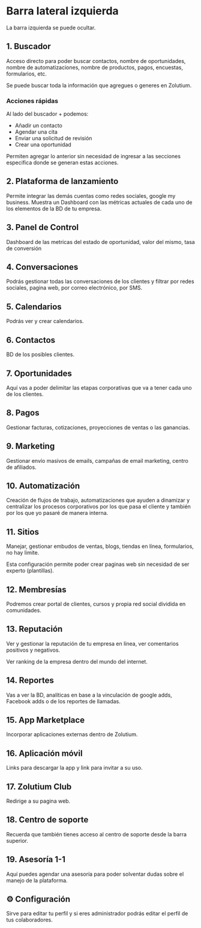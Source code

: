 # Barra lateral izquierda

La barra izquierda se puede ocultar.

## 1. Buscador

Acceso directo para poder buscar contactos, nombre de oportunidades, nombre de automatizaciones, nombre de productos, pagos, encuestas, formularios, etc.

Se puede buscar toda la información que agregues o generes en Zolutium.

### Acciones rápidas

Al lado del buscador + podemos:

- Añadir un contacto
- Agendar una cita
- Enviar una solicitud de revisión
- Crear una oportunidad

Permiten agregar lo anterior sin necesidad de ingresar a las secciones especifica donde se generan estas acciones.

## 2. Plataforma de lanzamiento

Permite integrar las demás cuentas como redes sociales, google my business. Muestra un Dashboard con las métricas actuales de cada uno de los elementos de la BD de tu empresa.

## 3. Panel de Control

Dashboard de las metricas del estado de oportunidad, valor del mismo, tasa de conversión

## 4. Conversaciones

Podrás gestionar todas las conversaciones de los clientes y filtrar por redes sociales, pagina web, por correo electrónico, por SMS.

## 5. Calendarios

Podrás ver y crear calendarios.

## 6. Contactos

BD de los posibles clientes.

## 7. Oportunidades

Aquí vas a poder delimitar las etapas corporativas que va a tener cada uno de los clientes.

## 8. Pagos

Gestionar facturas, cotizaciones, proyecciones de ventas o las ganancias.

## 9. Marketing

Gestionar envío masivos de emails, campañas de email marketing, centro de afiliados.

## 10. Automatización

Creación de flujos de trabajo, automatizaciones que ayuden a dinamizar y centralizar los procesos corporativos por los que pasa el cliente y también por los que yo pasaré de manera interna.

## 11. Sitios

Manejar, gestionar embudos de ventas, blogs, tiendas en línea, formularios, no hay limite. 

Esta configuración permite poder crear paginas web sin necesidad de ser experto (plantillas).

## 12. Membresías

Podremos crear portal de clientes, cursos y propia red social dividida en comunidades.

## 13. Reputación

Ver y gestionar la reputación de tu empresa en línea, ver comentarios positivos y negativos. 

Ver ranking de la empresa dentro del mundo del internet.

## 14. Reportes

Vas a ver la BD, analíticas en base a la vinculación de google adds, Facebook adds o de los reportes de llamadas.

## 15. App Marketplace

Incorporar aplicaciones externas dentro de Zolutium.

## 16. Aplicación móvil

Links para descargar la app y link para invitar a su uso.

## 17. Zolutium Club

Redirige a su pagina web.

## 18. Centro de soporte

Recuerda que también tienes acceso al centro de soporte desde la barra superior.

## 19. Asesoría 1-1

Aquí puedes agendar una asesoría para poder solventar dudas sobre el manejo de la plataforma.

## ⚙️ Configuración

Sirve para editar tu perfil y si eres administrador podrás editar el perfil de tus colaboradores.